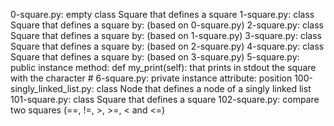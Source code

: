 0-square.py: empty class Square that defines a square
1-square.py: class Square that defines a square by: (based on 0-square.py)
2-square.py: class Square that defines a square by: (based on 1-square.py)
3-square.py: class Square that defines a square by: (based on 2-square.py)
4-square.py: class Square that defines a square by: (based on 3-square.py)
5-square.py: public instance method: def my_print(self): that prints in stdout the square with the character #
6-square.py: private instance attribute: position
100-singly_linked_list.py: class Node that defines a node of a singly linked list
101-square.py: class Square that defines a square
102-square.py: compare two squares (==, !=, >, >=, < and <=)

